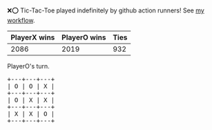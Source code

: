 :x::o: Tic-Tac-Toe played indefinitely by github action runners! See [my workflow](.github/workflows/play.yaml).

|PlayerX wins|PlayerO wins|Ties|
|-|-|-|
|2086|2019|932|

PlayerO's turn.

<pre>
+---+---+---+
| O | O | X |
+---+---+---+
| O | X | X |
+---+---+---+
| X | X | O |
+---+---+---+
</pre>